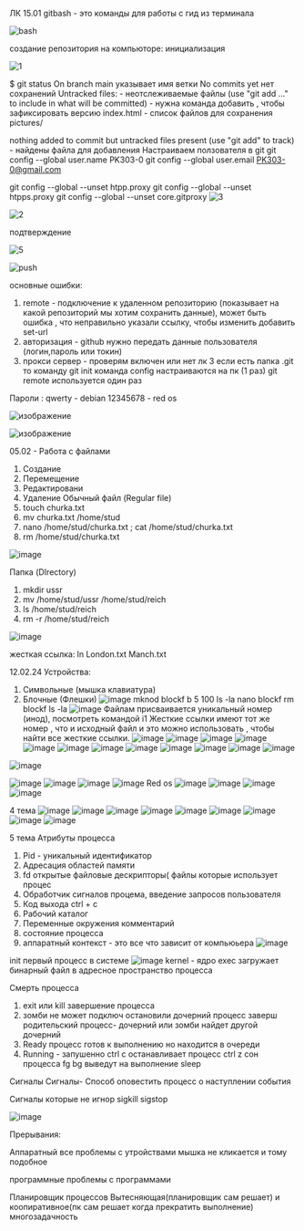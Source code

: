ЛК 15.01
gitbash - это команды для работы с гид из терминала

![bash](https://github.com/Hottabik/6semestr/assets/113089655/b7031917-6ab5-495c-b330-3c6ce41dbfe5)

создание репозитория на компьюторе: инициализация

![1](https://github.com/Hottabik/6semestr/assets/113089655/64d71d54-65a9-4a44-8f36-2a320f053a7e)

$ git status
On branch main
указывает имя ветки
No commits yet
нет сохранений
Untracked files: - неотслеживаемые файлы 
  (use "git add <file>..." to include in what will be committed) - нужна команда добавить , чтобы зафиксировать версию
        index.html - список файлов для сохранения 
        pictures/

nothing added to commit but untracked files present (use "git add" to track) - найдены файла для добавления 
Настраиваем ползователя в git
git config --global user.name PK303-0
git config --global user.email PK303-0@gmail.com

git config --global --unset htpp.proxy
git config --global --unset htpps.proxy
git config --global --unset core.gitproxy
![3](https://github.com/Hottabik/6semestr/assets/113089655/f7386b4a-239b-410c-957a-1d8241220424)

![2](https://github.com/Hottabik/6semestr/assets/113089655/208ab0c6-cf11-42d0-b307-7322e6fb7ad8)

подтверждение 

![5](https://github.com/Hottabik/6semestr/assets/113089655/0b670c40-5a8a-4a02-8858-f7272fa2595b)

![push](https://github.com/Hottabik/6semestr/assets/113089655/4da52c50-f50c-435b-9826-7a22a6199455)

основные ошибки:
1) remote - подключение к удаленном репозиторию (показывает на какой репозиторий мы хотим сохранить данные), может быть ошибка , что неправильно указали ссылку, чтобы изменить добавить set-url
2) авторизация - github нужно передать данные пользователя (логин,пароль или токин)
3) прокси сервер - проверям включен или нет
лк 3
если есть папка .git то команду git init
команда config настраиваются на пк (1 раз)
git remote используется один раз

Пароли :
qwerty - debian
12345678 - red os

![изображение](https://github.com/Hottabik/6semestr/assets/113089655/7c4fc59d-369f-48c9-aee7-5bce4042e30e)

![изображение](https://github.com/Hottabik/6semestr/assets/113089655/a9c805ff-ee42-420e-9e43-fe7028971dd1)

05.02 - Работа с файлами
1) Создание
2) Перемещение
3) Редактировани
4) Удаление
Обычный файл (Regular file)
1) touch churka.txt
2) mv churka.txt /home/stud
3) nano /home/stud/churka.txt ; cat  /home/stud/churka.txt
4) rm  /home/stud/churka.txt
   
![image](https://github.com/Hottabik/6semestr/assets/113089655/945d2fe0-4784-4de9-9abe-ae114f47e2ff)

Папка (DIrectory)
1) mkdir ussr
2) mv  /home/stud/ussr /home/stud/reich
3) ls /home/stud/reich
4) rm -r  /home/stud/reich

![image](https://github.com/Hottabik/6semestr/assets/113089655/c8be093a-37a2-4f48-84ad-94d12ab7817a)

жесткая ссылка:
ln London.txt Manch.txt

12.02.24
Устройства:
1. Символьные (мышка клавиатура)
2. Блочные (Флешки)
   ![image](https://github.com/Hottabik/6semestr/assets/113089655/5343dd85-e6d1-452b-b6e7-0e4cf3fe9427)
mknod blockf b 5 100
ls -la
nano blockf
rm blockf
ls -la
![image](https://github.com/Hottabik/6semestr/assets/113089655/729bb147-4503-48f0-b1c4-33a5a182b253)
Файлам присваивается уникальный номер (инод), посмотреть командой i1
Жесткие ссылки имеют тот же номер , что и исходный файл и это можно использовать , чтобы найти все жесткие ссылки.
![image](https://github.com/nazirov21/6-semestr/assets/113089463/56e41bdd-c0a4-4ab9-8bcd-0a77207cce86)
![image](https://github.com/nazirov21/6-semestr/assets/113089463/ddd394d4-7f32-43ca-bc8f-4fb0b1ceaa31)
![image](https://github.com/nazirov21/6-semestr/assets/113089463/cb83ab10-b881-4dab-8662-1c756488f934)
![image](https://github.com/nazirov21/6-semestr/assets/113089463/9644f9b4-4208-4186-907b-5fb8daf9cdeb)
![image](https://github.com/nazirov21/6-semestr/assets/113089463/9d296dab-27a7-4c8d-a098-864483052310)
![image](https://github.com/nazirov21/6-semestr/assets/113089463/77415e51-7a62-49c9-96aa-d114899d5499)
![image](https://github.com/nazirov21/6-semestr/assets/113089463/10c33502-e789-49c9-a957-540bd4d58bef)
![image](https://github.com/nazirov21/6-semestr/assets/113089463/290ca147-98a5-4c2e-97ec-cb611a8188c4)
![image](https://github.com/nazirov21/6-semestr/assets/113089463/6daf9a01-59f7-4c52-8976-0d25a1e50bb7)
![image](https://github.com/nazirov21/6-semestr/assets/113089463/2d7149ab-706e-4a0c-bd06-ea53663691fe)
![image](https://github.com/nazirov21/6-semestr/assets/113089463/ecfc16c7-4d66-4bed-9cd5-5c11d4e24f0a)
![image](https://github.com/nazirov21/6-semestr/assets/113089463/b4c2d178-bb65-4053-b72d-7824a4c7dc7d)


![image](https://github.com/nazirov21/6-semestr/assets/113089463/ebe97be8-ab4c-4792-807b-23e418509f23)

![image](https://github.com/nazirov21/6-semestr/assets/113089463/7492cfc6-6965-4f58-af49-d829dc955135)
![image](https://github.com/nazirov21/6-semestr/assets/113089463/add51f26-4c62-404e-a2a9-4cbb968e56de)
![image](https://github.com/nazirov21/6-semestr/assets/113089463/6ca74f47-80e0-4566-a094-ab72cac48dc5)
![image](https://github.com/nazirov21/6-semestr/assets/113089463/47749846-de3a-4585-82a1-702469df34e7)
Red os
![image](https://github.com/nazirov21/6-semestr/assets/113089463/80ab8ac7-543d-40b3-8d5d-0ce9035d3f2e)
![image](https://github.com/nazirov21/6-semestr/assets/113089463/7bdb0033-ab5b-4443-9b1d-9a90a52caad0)
![image](https://github.com/nazirov21/6-semestr/assets/113089463/343a5d10-4740-4c83-9b22-0fb9c1bfd172)
![image](https://github.com/nazirov21/6-semestr/assets/113089463/a2c4ab56-3627-43e2-b468-24d39bb4ee83)

4 тема
![image](https://github.com/nazirov21/6-semestr/assets/113089463/3a8692f0-d46c-4fcd-90a5-8b874596d7fb)
![image](https://github.com/nazirov21/6-semestr/assets/113089463/04e0863d-dc38-4c76-b06c-a16057e81034)
![image](https://github.com/nazirov21/6-semestr/assets/113089463/0b9026f4-0a86-45fb-b47a-3e08328a66c1)
![image](https://github.com/nazirov21/6-semestr/assets/113089463/8367cde9-7c46-4b4d-8ab0-930c914aec7f)
![image](https://github.com/nazirov21/6-semestr/assets/113089463/0bcff00d-5580-454a-8569-607cb9e293a1)
![image](https://github.com/nazirov21/6-semestr/assets/113089463/719369fe-4997-43a0-9775-b7247396600a)
![image](https://github.com/nazirov21/6-semestr/assets/113089463/0ced67ba-eb26-4d91-9364-30e483a195cd)
![image](https://github.com/nazirov21/6-semestr/assets/113089463/31893582-7f5a-4c97-a563-0f318bedef2f)
![image](https://github.com/nazirov21/6-semestr/assets/113089463/897fe955-4e88-43ab-b05a-e0befefa92ca)



5 тема
Атрибуты процесса 
1) Pid - уникальный идентификатор
2) Адресация областей памяти
3) fd открытые файловые дескрипторы( файлы которые использует процес
4) Обработчик сигналов процема, введение запросов пользователя 
5) Код выхода
ctrl + c
6) Рабочий каталог
7) Переменные окружения комментарий
8) состояние процесса
9) аппаратный контекст - это все что зависит от компьюьера
![image](https://github.com/nazirov21/6-semestr/assets/113089463/050f7471-c277-4c22-9f98-00f66e35c743)


init первый процесс в системе
![image](https://github.com/nazirov21/6-semestr/assets/113089463/424a8ce5-18ce-4264-b8ea-2af5be5d5a2e)
kernel - ядро
exec загружает бинарный файл в адресное пространство процесса 

Смерть процесса 
1) exit или kill завершение процесса
2) зомби не может подключ
   остановили дочерний процесс
   заверш родительский процесс- дочерний или зомби найдет другой дочерний
3) Ready процесс готов к выполнению но находится в очереди
4) Running - запушенно
   ctrl c останавливает процесс
   ctrl z сон процесса fg bg выведут на выполнение sleep

Сигналы
Сигналы- Способ оповестить процесс о наступлении события 

Сигналы которые не игнор
sigkill
sigstop

![image](https://github.com/nazirov21/6-semestr/assets/113089463/f0864d1f-15b2-46c1-98eb-29659772a1b1)


Прерывания: 

Аппаратный 
все проблемы с утройствами мышка не кликается и тому подобное

программные
проблемы с программами

Планировщик процессов
Вытесняющая(планировщик сам решает) и коопиративное(пк сам решает когда прекратить выполнение) многозадачность


   

